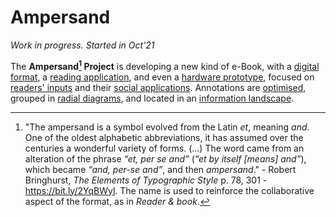 # Ampersand
*Work in progress. Started in Oct'21*


The **Ampersand[^1] Project** is developing a new kind of e-Book, with a [digital format](DEFS/oaf.md), a [reading application](DEFS/app.md), and even a 
[hardware prototype](DEFS/HARDWARE/_hardware.md),  focused on [readers' inputs](DEFS/marginalia.md) and their [social applications](DEFS/social.md). Annotations are [optimised](DEFS/ai.md), grouped in [radial diagrams](DEFS/meshes.md), and located in an [information landscape](DEFS/landscape.md).




[^1]: "The ampersand is a symbol evolved from the Latin *et*, meaning *and*. One of the oldest alphabetic abbreviations, it has assumed over the centuries a wonderful variety of forms. (...) The word came from an alteration of the phrase *“et, per se and”* (*“et by itself \[means\] and”*), which became *“and, per-se and”*, and then *ampersand*." - Robert Bringhurst, *The Elements of Typographic Style*  p. 78, 301 - https://bit.ly/2YqBWyl. The name is used to reinforce the collaborative aspect of the format, as in *Reader & book*.
